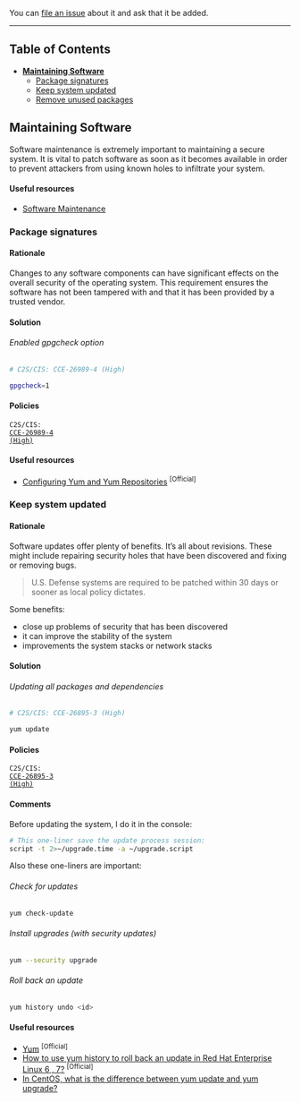 You can [file an issue](https://github.com/trimstray/the-practical-linux-hardening-guide/issues) about it and ask that it be added.

---

## Table of Contents

- **[Maintaining Software](#maintaining-software)**
  * [Package signatures](#package-signatures)
  * [Keep system updated](#keep-system-updated)
  * [Remove unused packages](#remove-unused-packages)

## Maintaining Software

Software maintenance is extremely important to maintaining a secure system. It is vital to patch software as soon as it becomes available in order to prevent attackers from using known holes to infiltrate your system.

#### Useful resources

- [Software Maintenance](https://access.redhat.com/documentation/en-us/red_hat_enterprise_linux/6/html/security_guide/chap-security_guide-software_maintenance)

### Package signatures

#### Rationale

Changes to any software components can have significant effects on the overall security of the operating system. This requirement ensures the software has not been tampered with and that it has been provided by a trusted vendor. 

#### Solution

###### Enabled gpgcheck option

```bash
# C2S/CIS: CCE-26989-4 (High)

gpgcheck=1
```

#### Policies

<code>C2S/CIS: <a href="https://static.open-scap.org/ssg-guides/ssg-rhel7-guide-C2S.html#xccdf_org.ssgproject.content_rule_ensure_gpgcheck_globally_activated">CCE-26989-4 (High)</a></code>

#### Useful resources

- [Configuring Yum and Yum Repositories](https://access.redhat.com/documentation/en-us/red_hat_enterprise_linux/6/html/deployment_guide/sec-configuring_yum_and_yum_repositories) <sup>[Official]</sup>

### Keep system updated

#### Rationale

Software updates offer plenty of benefits. It’s all about revisions. These might include repairing security holes that have been discovered and fixing or removing bugs.

  > U.S. Defense systems are required to be patched within 30 days or sooner as local policy dictates.

Some benefits:

- close up problems of security that has been discovered
- it can improve the stability of the system
- improvements the system stacks or network stacks

#### Solution

###### Updating all packages and dependencies

```bash
# C2S/CIS: CCE-26895-3 (High)

yum update
```

#### Policies

<code>C2S/CIS: <a href="https://static.open-scap.org/ssg-guides/ssg-rhel7-guide-C2S.html#xccdf_org.ssgproject.content_rule_security_patches_up_to_date">CCE-26895-3 (High)</a></code>

#### Comments

Before updating the system, I do it in the console:

```bash
# This one-liner save the update process session:
script -t 2>~/upgrade.time -a ~/upgrade.script
```

Also these one-liners are important:

###### Check for updates

```bash
yum check-update
```

###### Install upgrades (with security updates)

```bash
yum --security upgrade
```

###### Roll back an update

```bash
yum history undo <id>
```

#### Useful resources

- [Yum](https://access.redhat.com/documentation/en-us/red_hat_enterprise_linux/6/html/deployment_guide/ch-yum) <sup>[Official]</sup>
- [How to use yum history to roll back an update in Red Hat Enterprise Linux 6 , 7?](https://access.redhat.com/solutions/64069) <sup>[Official]</sup>
- [In CentOS, what is the difference between yum update and yum upgrade?](https://unix.stackexchange.com/questions/55777/in-centos-what-is-the-difference-between-yum-update-and-yum-upgrade)
